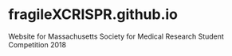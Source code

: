 # fragileXCRISPR.github.io
Website for Massachusetts Society for Medical Research Student Competition 2018
